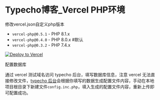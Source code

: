 # Typecho博客_Vercel PHP环境

修改vercel.json自定义php版本
- `vercel-php@0.5.1` - PHP 8.1.x
- `vercel-php@0.4.0` - PHP 8.0.x  #默认
- `vercel-php@0.3.2` - PHP 7.4.x

[![Deploy to Vercel](https://vercel.com/button)](https://vercel.com/import/project?template=https://github.com/pbloods/typecho/)

配置数据库

通过 vercel 测试域名访问 typecho 后台，填写数据库信息，注意 vercel 无法直接修改文件，[typecho 后台]()会根据你填写的数据生成配置文件内容，手动在本地项目根目录下新建文件`config.inc.php`，填入生成的配置文件内容，重新上传即可配置成功。
